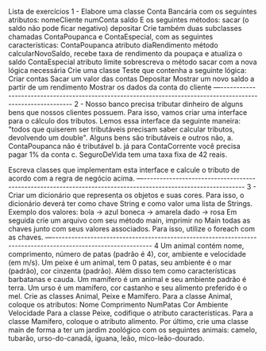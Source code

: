 Lista de exercícios
1 - Elabore uma classe Conta Bancária com os seguintes atributos: 
nomeCliente
numConta 
saldo 
E os seguintes métodos:
sacar (o saldo não pode ficar negativo) 
depositar 
Crie também duas subclasses chamadas ContaPoupanca e ContaEspecial, com as seguintes características:
ContaPoupanca
atributo diaRendimento
método calcularNovoSaldo, recebe taxa de rendimento da poupaça e atualiza o saldo
ContaEspecial
atributo limite
sobrescreva o método sacar com a nova lógica necessária
Crie uma classe Teste que contenha a seguinte lógica:
Criar contas
Sacar um valor das contas
Depositar
Mostrar um novo saldo a partir de um rendimento
Mostrar os dados da conta do cliente
—-------------------------------------------------------------------------------------------------------------
2 - Nosso banco precisa tributar dinheiro de alguns bens que nossos clientes possuem. Para isso, vamos criar uma interface para o cálculo dos tributos. Lemos essa interface da seguinte maneira: "todos que quiserem ser tributáveis precisam saber calcular tributos, devolvendo um double". 
Alguns bens são tributáveis e outros não,
a. ContaPoupanca não é tributável
b. já para ContaCorrente você precisa pagar 1% da conta
c. SeguroDeVida tem uma taxa fixa de 42 reais.

Escreva classes que implementam esta interface e calcule o tributo de acordo com a regra de negócio acima.
—-------------------------------------------------------------------------------------------------------------
3 - Criar um dicionário que representa os objetos e suas cores. Para isso, o dicionário deverá ter como chave String e como valor uma lista de Strings.
Exemplo dos valores:
bola -> azul
boneca -> amarela
dado -> rosa
Em seguida crie um arquivo com seu método main, imprimir no Main todas as chaves junto com seus valores associados. Para isso, utilize o foreach com as chaves.
—-------------------------------------------------------------------------------------------------------------
4 Um animal contém nome, comprimento, número de patas (padrão é 4), cor,  ambiente e velocidade (em m/s). Um peixe é um animal, tem 0 patas, seu ambiente é o mar (padrão), cor cinzenta (padrão). Além disso tem como características barbatanas e cauda. Um mamífero é um animal e seu ambiente padrão é terra. Um urso é um mamífero, cor castanho e seu alimento preferido é o mel. Crie as classes Animal, Peixe e Mamífero. Para a classe Animal, coloque os atributos: 
Nome
Comprimento
NumPatas
Cor
Ambiente
Velocidade
Para a classe Peixe, codifique o atributo características. Para a classe Mamífero, coloque o atributo alimento. Por último, crie uma classe main de forma a ter um jardim zoológico com os seguintes animais: camelo, tubarão, urso-do-canadá, iguana, leão, mico-leão-dourado.
